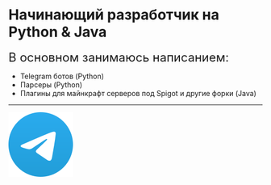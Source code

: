 # Начинающий разработчик на Python & Java

<font size = 5> В основном занимаюсь написанием:</font>
- Telegram ботов (Python)
- Парсеры (Python)
- Плагины для майнкрафт серверов под Spigot и другие форки (Java)

---

[![Telegram](telegram-icon.png)](https://t.me/san1rope)
